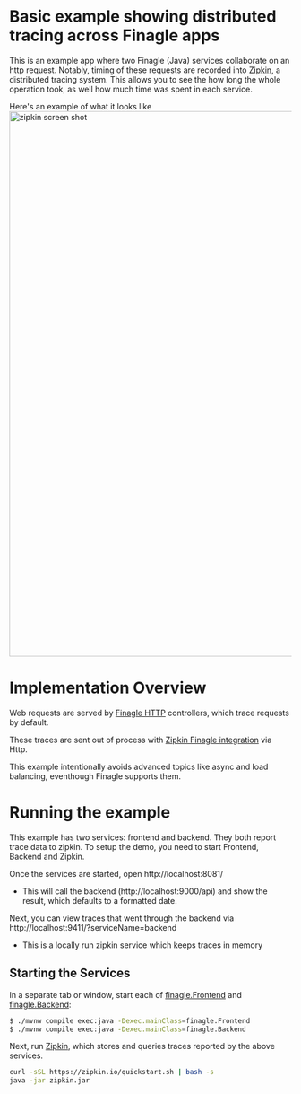 # Basic example showing distributed tracing across Finagle apps
This is an example app where two Finagle (Java) services collaborate on an http request. Notably, timing of these requests are recorded into [Zipkin](http://zipkin.io/), a distributed tracing system. This allows you to see the how long the whole operation took, as well how much time was spent in each service.

Here's an example of what it looks like
<img width="972" alt="zipkin screen shot" src="https://cloud.githubusercontent.com/assets/64215/17093008/05b9fe02-5279-11e6-9fab-3118522ba684.png">

# Implementation Overview

Web requests are served by [Finagle HTTP](https://github.com/twitter/finagle/tree/develop/finagle-http) controllers, which trace requests by default.

These traces are sent out of process with [Zipkin Finagle integration](https://github.com/openzipkin/zipkin-finagle) via Http.

This example intentionally avoids advanced topics like async and load balancing, eventhough Finagle supports them.

# Running the example
This example has two services: frontend and backend. They both report trace data to zipkin. To setup the demo, you need to start Frontend, Backend and Zipkin.

Once the services are started, open http://localhost:8081/
* This will call the backend (http://localhost:9000/api) and show the result, which defaults to a formatted date.

Next, you can view traces that went through the backend via http://localhost:9411/?serviceName=backend
* This is a locally run zipkin service which keeps traces in memory

## Starting the Services
In a separate tab or window, start each of [finagle.Frontend](/src/main/java/finagle/Frontend.java) and [finagle.Backend](/src/main/java/finagle/Backend.java):
```bash
$ ./mvnw compile exec:java -Dexec.mainClass=finagle.Frontend
$ ./mvnw compile exec:java -Dexec.mainClass=finagle.Backend
```

Next, run [Zipkin](http://zipkin.io/), which stores and queries traces reported by the above services.

```bash
curl -sSL https://zipkin.io/quickstart.sh | bash -s
java -jar zipkin.jar
```
